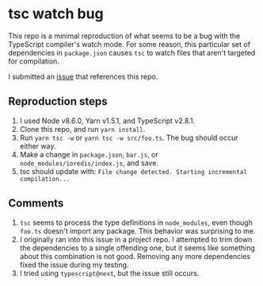 # tsc watch bug
This repo is a minimal reproduction of what seems to be a bug with the
TypeScript compiler's watch mode. For some reason, this particular set of
dependencies in `package.json` causes `tsc` to watch files that aren't targeted
for compilation.

I submitted an [issue](https://github.com/Microsoft/TypeScript/issues/23414)
that references this repo.

## Reproduction steps
1. I used Node v8.6.0, Yarn v1.5.1, and TypeScript v2.8.1.
2. Clone this repo, and run `yarn install`.
3. Run `yarn tsc -w` or `yarn tsc -w src/foo.ts`. The bug should occur either way.
4. Make a change in `package.json`, `bar.js`, or
   `node_modules/ioredis/index.js`, and save.
5. tsc should update with: `File change detected. Starting incremental
   compilation...`

## Comments
1. `tsc` seems to process the type definitions in `node_modules`, even though
   `foo.ts` doesn't import any package. This behavior was surprising to me.
2. I originally ran into this issue in a project repo. I attempted to trim down
   the dependencies to a single offending one, but it seems like something
   about this combination is not good. Removing any more dependencies fixed the
   issue during my testing.
3. I tried using `typescript@next`, but the issue still occurs.
